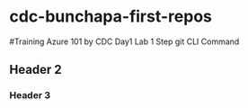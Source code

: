 # cdc-bunchapa-first-repos
#Training Azure 101 by CDC Day1 Lab 1 
 Step git CLI Command 
## Header 2 

### Header 3 